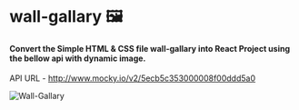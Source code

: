 # wall-gallary 🖼

#### Convert the Simple HTML & CSS file wall-gallary into React Project using the bellow api with dynamic image.


API URL - http://www.mocky.io/v2/5ecb5c353000008f00ddd5a0

![Wall-Gallary](https://github.com/rkumar1904/wall-gallary/blob/master/screen/image.png?raw=true)
